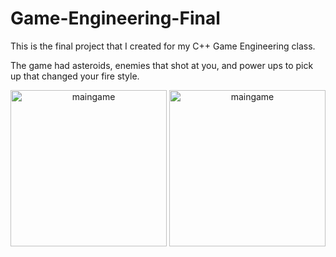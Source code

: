 # Game-Engineering-Final

This is the final project that I created for my C++ Game Engineering class. 

The game had asteroids, enemies that shot at you, and power ups to pick up that changed your fire style.



<p align="center">

  <img src="https://raw.githubusercontent.com/TrevorKinsie/Game-Engineering-Final/master/screen1.png" alt="maingame" width="250">
  <img src="https://raw.githubusercontent.com/TrevorKinsie/Game-Engineering-Final/master/screen2.png" alt="maingame" width="250">
</p>
